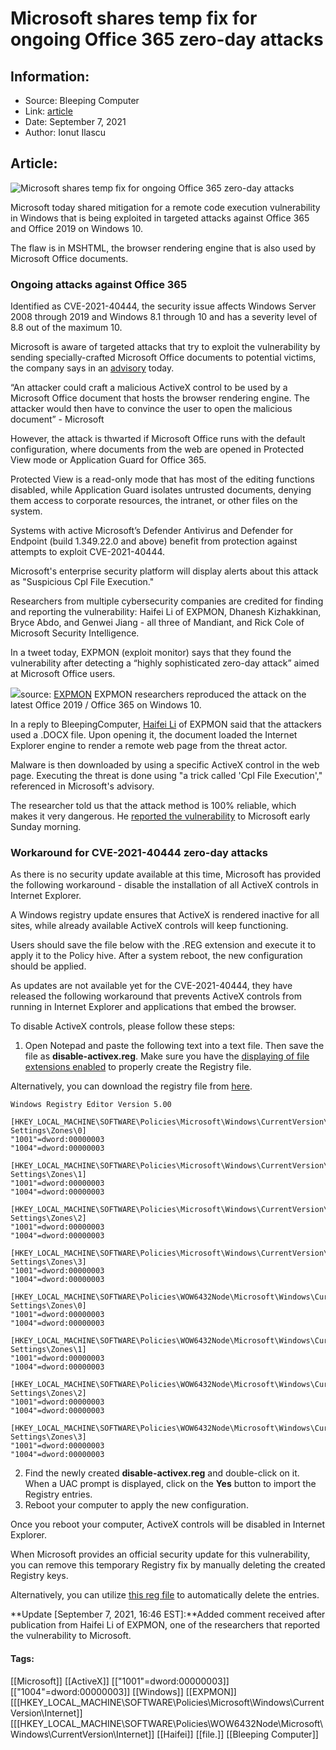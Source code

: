 # Microsoft shares temp fix for ongoing Office 365 zero-day attacks
### 

## Information:
+ Source: Bleeping Computer
+ Link: [article](https://www.bleepingcomputer.com/news/security/microsoft-shares-temp-fix-for-ongoing-office-365-zero-day-attacks/)
+ Date: September 7, 2021
+ Author: Ionut Ilascu


## Article:
![Microsoft shares temp fix for ongoing Office 365 zero-day attacks](https://www.bleepstatic.com/content/hl-images/2021/05/26/Microsoft-Defender_(1).jpg)


Microsoft today shared mitigation for a remote code execution vulnerability in Windows that is being exploited in targeted attacks against Office 365 and Office 2019 on Windows 10.


The flaw is in MSHTML, the browser rendering engine that is also used by Microsoft Office documents.



### Ongoing attacks against Office 365


Identified as CVE-2021-40444, the security issue affects Windows Server 2008 through 2019 and Windows 8.1 through 10 and has a severity level of 8.8 out of the maximum 10.


Microsoft is aware of targeted attacks that try to exploit the vulnerability by sending specially-crafted Microsoft Office documents to potential victims, the company says in an [advisory](https://msrc.microsoft.com/update-guide/vulnerability/CVE-2021-40444) today.



“An attacker could craft a malicious ActiveX control to be used by a Microsoft Office document that hosts the browser rendering engine. The attacker would then have to convince the user to open the malicious document” - Microsoft



However, the attack is thwarted if Microsoft Office runs with the default configuration, where documents from the web are opened in Protected View mode or Application Guard for Office 365.


Protected View is a read-only mode that has most of the editing functions disabled, while Application Guard isolates untrusted documents, denying them access to corporate resources, the intranet, or other files on the system.


Systems with active Microsoft’s Defender Antivirus and Defender for Endpoint (build 1.349.22.0 and above) benefit from protection against attempts to exploit CVE-2021-40444.


Microsoft's enterprise security platform will display alerts about this attack as "Suspicious Cpl File Execution."


Researchers from multiple cybersecurity companies are credited for finding and reporting the vulnerability: Haifei Li of EXPMON, Dhanesh Kizhakkinan, Bryce Abdo, and Genwei Jiang - all three of Mandiant, and Rick Cole of Microsoft Security Intelligence.


In a tweet today, EXPMON (exploit monitor) says that they found the vulnerability after detecting a “highly sophisticated zero-day attack” aimed at Microsoft Office users.



![](https://www.bleepstatic.com/images/news/u/1100723/2021/EXPMONBug-40444.jpg)source: [EXPMON](https://twitter.com/EXPMON_/status/1435309115883020296)
EXPMON researchers reproduced the attack on the latest Office 2019 / Office 365 on Windows 10.


In a reply to BleepingComputer, [Haifei Li](https://twitter.com/HaifeiLi) of EXPMON said that the attackers used a .DOCX file. Upon opening it, the document loaded the Internet Explorer engine to render a remote web page from the threat actor.


Malware is then downloaded by using a specific ActiveX control in the web page. Executing the threat is done using "a trick called 'Cpl File Execution'," referenced in Microsoft's advisory.


The researcher told us that the attack method is 100% reliable, which makes it very dangerous. He [reported the vulnerability](https://twitter.com/HaifeiLi/status/1435320653503254534) to Microsoft early Sunday morning.


### Workaround for CVE-2021-40444 zero-day attacks


As there is no security update available at this time, Microsoft has provided the following workaround - disable the installation of all ActiveX controls in Internet Explorer.


A Windows registry update ensures that ActiveX is rendered inactive for all sites, while already available ActiveX controls will keep functioning.


Users should save the file below with the .REG extension and execute it to apply it to the Policy hive. After a system reboot, the new configuration should be applied.


As updates are not available yet for the CVE-2021-40444, they have released the following workaround that prevents ActiveX controls from running in Internet Explorer and applications that embed the browser.


To disable ActiveX controls, please follow these steps:


1. Open Notepad and paste the following text into a text file. Then save the file as **disable-activex.reg**. Make sure you have the [displaying of file extensions enabled](https://www.bleepingcomputer.com/news/microsoft/hiding-windows-file-extensions-is-a-security-risk-enable-now/) to properly create the Registry file.  
  

Alternatively, you can download the registry file from [here](https://download.bleepingcomputer.com/reg/disable-activex.reg).

```
Windows Registry Editor Version 5.00

[HKEY_LOCAL_MACHINE\SOFTWARE\Policies\Microsoft\Windows\CurrentVersion\Internet Settings\Zones\0]
"1001"=dword:00000003
"1004"=dword:00000003

[HKEY_LOCAL_MACHINE\SOFTWARE\Policies\Microsoft\Windows\CurrentVersion\Internet Settings\Zones\1]
"1001"=dword:00000003
"1004"=dword:00000003

[HKEY_LOCAL_MACHINE\SOFTWARE\Policies\Microsoft\Windows\CurrentVersion\Internet Settings\Zones\2]
"1001"=dword:00000003
"1004"=dword:00000003

[HKEY_LOCAL_MACHINE\SOFTWARE\Policies\Microsoft\Windows\CurrentVersion\Internet Settings\Zones\3]
"1001"=dword:00000003
"1004"=dword:00000003

[HKEY_LOCAL_MACHINE\SOFTWARE\Policies\WOW6432Node\Microsoft\Windows\CurrentVersion\Internet Settings\Zones\0]
"1001"=dword:00000003
"1004"=dword:00000003

[HKEY_LOCAL_MACHINE\SOFTWARE\Policies\WOW6432Node\Microsoft\Windows\CurrentVersion\Internet Settings\Zones\1]
"1001"=dword:00000003
"1004"=dword:00000003

[HKEY_LOCAL_MACHINE\SOFTWARE\Policies\WOW6432Node\Microsoft\Windows\CurrentVersion\Internet Settings\Zones\2]
"1001"=dword:00000003
"1004"=dword:00000003
		
[HKEY_LOCAL_MACHINE\SOFTWARE\Policies\WOW6432Node\Microsoft\Windows\CurrentVersion\Internet Settings\Zones\3]
"1001"=dword:00000003
"1004"=dword:00000003
```

2. Find the newly created **disable-activex.reg** and double-click on it. When a UAC prompt is displayed, click on the **Yes** button to import the Registry entries.
3. Reboot your computer to apply the new configuration.


Once you reboot your computer, ActiveX controls will be disabled in Internet Explorer.


When Microsoft provides an official security update for this vulnerability, you can remove this temporary Registry fix by manually deleting the created Registry keys.


Alternatively, you can utilize [this reg file](http://download.bleepingcomputer.com/reg/enable-activex.reg) to automatically delete the entries.


**Update [September 7, 2021, 16:46 EST]:**Added comment received after publication from Haifei Li of EXPMON, one of the researchers that reported the vulnerability to Microsoft.




#### Tags:
[[Microsoft]] [[ActiveX]] [["1001"=dword:00000003]] [["1004"=dword:00000003]] [[Windows]] [[EXPMON]] [[[HKEY_LOCAL_MACHINE\SOFTWARE\Policies\Microsoft\Windows\CurrentVersion\Internet]] [[[HKEY_LOCAL_MACHINE\SOFTWARE\Policies\WOW6432Node\Microsoft\Windows\CurrentVersion\Internet]] [[Haifei]] [[file.]] [[Bleeping Computer]]
